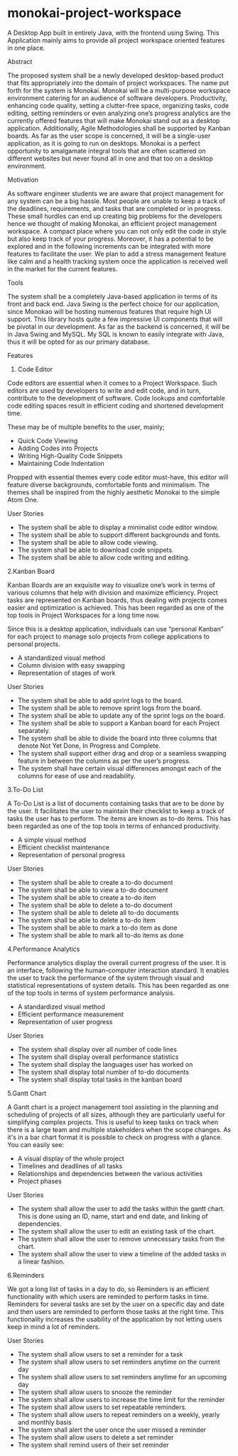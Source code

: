 # monokai-project-workspace
A Desktop App built in entirely Java, with the frontend using Swing. This Application mainly aims to provide all project workspace oriented features in one place.

Abstract

The proposed system shall be a newly developed desktop-based product that fits appropriately into the domain of project workspaces. The name put forth for the system is Monokai. Monokai will be a multi-purpose workspace environment catering for an audience of software developers. Productivity, enhancing code quality, setting a clutter-free space, organizing tasks, code editing, setting reminders or even analyzing one’s progress analytics are the currently offered features that will make Monokai stand out as a desktop application. Additionally, Agile Methodologies shall be supported by Kanban boards. As far as the user scope is concerned, it will be a single-user application, as it is going to run on desktops. Monokai is a perfect opportunity to amalgamate integral tools that are often scattered on different websites but never found all in one and that too on a desktop environment. 

Motivation

As software engineer students we are aware that project management for any system can be a big hassle. Most people are unable to keep a track of the deadlines, requirements, and tasks that are completed or in progress. These small hurdles can end up creating big problems for the developers hence we thought of making Monokai, an efficient project management workspace. A compact place where you can not only edit the code in style but also keep track of your progress. Moreover, it has a potential to be explored and in the following increments can be integrated with more features to facilitate the user. We plan to add a stress management feature like calm and a health tracking system once the application is received well in the market for the current features.


Tools

The system shall be a completely Java-based application in terms of its front and back end. Java Swing is the perfect choice for our application, since Monokao will be hosting numerous features that require high UI support. This library hosts quite a few impressive UI components that will be pivotal in our development. As far as the backend is concerned, it will be in Java Swing and MySQL. My SQL is known to easily integrate with Java, thus it will be opted for as our primary database.


Features

1. Code Editor

Code editors are essential when it comes to a Project Workspace. Such editors are used by developers to write and edit code, and in turn, contribute to the development of software. Code lookups and comfortable code editing spaces result in efficient coding and shortened development time.

These may be of multiple benefits to the user, mainly;

- Quick Code Viewing
- Adding Codes into Projects
- Writing High-Quality Code Snippets
- Maintaining Code Indentation

Propped with essential themes every code editor must-have, this editor will feature diverse backgrounds, comfortable fonts and minimalism. The themes shall be inspired from the highly aesthetic Monokai to the simple Atom One.

User Stories
- The system shall be able to display a minimalist code editor window.
- The system shall be able to support different backgrounds and fonts.
- The system shall be able to allow code viewing.
- The system shall be able to download code snippets.
- The system shall be able to allow code writing and editing.


2.Kanban Board

Kanban Boards are an exquisite way to visualize one’s work in terms of various columns that help with division and maximize efficiency. Project tasks are represented on Kanban boards, thus dealing with projects comes easier and optimization is achieved. This has been regarded as one of the top tools in Project Workspaces for a long time now.

Since this is a desktop application, individuals can use “personal Kanban” for each project to manage solo projects from college applications to personal projects.

- A standardized visual method
- Column division with easy swapping
- Representation of stages of work

User Stories
- The system shall be able to add sprint logs to the board.
- The system shall be able to remove sprint logs from the board.
- The system shall be able to update any of the sprint logs on the board.
- The system shall be able to support a Kanban board for each Project separately.
- The system shall be able to divide the board into three columns that denote Not Yet Done, In Progress and Complete.
- The system shall support either drag and drop or a seamless swapping feature in between the columns as per the user’s progress.
- The system shall have certain visual differences amongst each of the columns for ease of use and readability.

3.To-Do List

A To-Do List is a list of documents containing tasks that are to be done by the user. It facilitates the user to maintain their checklist to keep a track of tasks the user has to perform. The items are known as to-do items.
This has been regarded as one of the top tools in terms of enhanced productivity.

- A simple visual method
- Efficient checklist maintenance 
- Representation of personal progress

User Stories
- The system shall be able to create a to-do document
- The system shall be able to view a to-do document
- The system shall be able to create a to-do item
- The system shall be able to delete a to-do document
- The system shall be able to delete all to-do documents
- The system shall be able to delete a to-do item
- The system shall be able to mark a to-do item as done
- The system shall be able to mark all to-do items as done

 4.Performance Analytics

Performance analytics display the overall current progress of the user. It is an interface, following the human-computer interaction standard. It enables the user to track the performance of the system through visual and statistical representations of system details. This has been regarded as one of the top tools in terms of system performance analysis.

- A standardized visual method
- Efficient performance measurement
- Representation of user progress

User Stories
- The system shall display over all number of code lines 
- The system shall display overall performance statistics
- The system shall display the languages user has worked on
- The system shall display total number of to-do documents
- The system shall display total tasks in the kanban board


5.Gantt Chart

A Gantt chart is a project management tool assisting in the planning and scheduling of projects of all sizes, although they are particularly useful for simplifying complex projects. This is useful to keep tasks on track when there is a large team and multiple stakeholders when the scope changes.
As it's in a bar chart format it is possible to check on progress with a glance. You can easily see:

- A visual display of the whole project
- Timelines and deadlines of all tasks
- Relationships and dependencies between the various activities
- Project phases

User Stories
- The system shall allow the user to add the tasks within the gantt chart. This is done using an ID, name, start and end date, and linking of dependencies.
- The system shall allow the user to edit an existing task of the chart.
- The system shall allow the user to remove unnecessary tasks from the chart.
- The system shall allow the user to view a timeline of the added tasks in a linear fashion.


6.Reminders

We got a long list of tasks in a day to do, so Reminders is an efficient functionality with which users are reminded to perform tasks in time. Reminders for several tasks are set by the user on a specific day and date and then users are reminded to perform those tasks at the right time. This functionality increases the usability of the application by not letting users keep in mind a lot of reminders. 

User Stories
- The system shall allow users to set a reminder for a task
- The system shall allow users to set reminders anytime on the current day
- The system shall allow users to  set reminders anytime for an upcoming day
- The system shall allow users to snooze the reminder
- The system shall allow users to increase the time limit for the reminder
- The system shall allow users to set repeatable reminders.
- The system shall allow users to repeat reminders on a weekly, yearly and monthly basis	
- The system shall alert the user once the user missed a reminder
- The system shall allow users to delete a set reminder
- The system shall remind users of their set reminder

